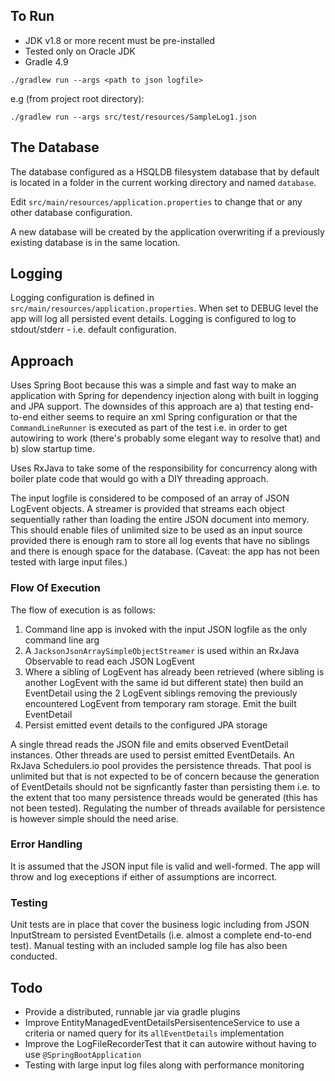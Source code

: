 ## To Run

* JDK v1.8 or more recent must be pre-installed 
* Tested only on Oracle JDK
* Gradle 4.9

`./gradlew run --args <path to json logfile>`

e.g (from project root directory):

`./gradlew run --args src/test/resources/SampleLog1.json`

## The Database

The database configured as a HSQLDB filesystem database that by default is located in a folder in the current working 
directory and named `database`.

Edit `src/main/resources/application.properties` to change that or any other database configuration.

A new database will be created by the application overwriting if a previously existing database is in the same location.

## Logging

Logging configuration is defined in `src/main/resources/application.properties`. When set to DEBUG level the app will
log all persisted event details. Logging is configured to log to stdout/stderr - i.e. default configuration.


## Approach

Uses Spring Boot because this was a simple and fast way to make an application with Spring for dependency injection along
with built in logging and JPA support. The downsides of this approach are a) that testing end-to-end either seems to require
an xml Spring configuration or that the `CommandLineRunner` is executed as part of the test i.e. in order to 
get autowiring to work (there's probably some elegant way to resolve that) and b) slow startup time.

Uses RxJava to take some of the responsibility for concurrency along with boiler plate code that would go with
a DIY threading approach.

The input logfile is considered to be composed of an array of JSON LogEvent objects. A streamer is provided that 
streams each object sequentially rather than loading the entire JSON document into memory. This should 
enable files of unlimited size to be used as an input source provided there is enough ram to store all
log events that have no siblings and there is enough space for the database. (Caveat: the app has not been
tested with large input files.)

### Flow Of Execution

The flow of execution is as follows:

1. Command line app is invoked with the input JSON logfile as the only command line arg
2. A `JacksonJsonArraySimpleObjectStreamer` is used within an RxJava Observable to read each JSON LogEvent
3. Where a sibling of LogEvent has already been retrieved (where sibling is another LogEvent with the same id
but different state) then build an EventDetail using the 2 LogEvent siblings removing the previously encountered LogEvent
from temporary ram storage. Emit the built EventDetail
4. Persist emitted event details to the configured JPA storage

A single thread reads the JSON file and emits observed EventDetail instances. Other threads are used to persist
emitted EventDetails. An RxJava Schedulers.io pool provides the persistence threads. That pool is unlimited but
that is not expected to be of concern because the generation of EventDetails should not be signficantly faster
than persisting them i.e. to the extent that too many persistence threads would be generated (this has not been tested).
Regulating the number of threads available for persistence is however simple should the need arise.

### Error Handling

It is assumed that the JSON input file is valid and well-formed. The app will throw and log execeptions if
either of assumptions are incorrect.

### Testing

Unit tests are in place that cover the business logic including from JSON InputStream to persisted EventDetails
(i.e. almost a complete end-to-end test). Manual testing with an included sample log file has also been conducted. 

## Todo

* Provide a distributed, runnable jar via gradle plugins
* Improve EntityManagedEventDetailsPersisentenceService to use a criteria or named query for its `allEventDetails`
implementation
* Improve the LogFileRecorderTest that it can autowire without having to use `@SpringBootApplication`
* Testing with large input log files along with performance monitoring




